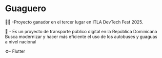 # Guaguero

🥉✨ -Proyecto ganador en el tercer lugar en ITLA DevTech Fest 2025.

 🚌 - Es un proyecto de transporte público digital en la República Dominicana 
      Busca modernizar y hacer más eficiente el uso de los autobuses y guaguas a nivel nacional 

 ⚙️- Flutter
